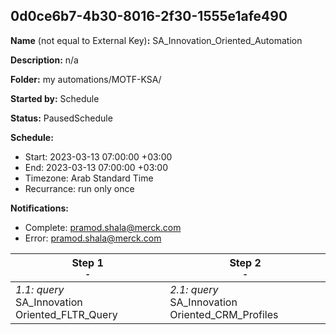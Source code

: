 ## 0d0ce6b7-4b30-8016-2f30-1555e1afe490

**Name** (not equal to External Key)**:** SA_Innovation_Oriented_Automation

**Description:** n/a

**Folder:** my automations/MOTF-KSA/

**Started by:** Schedule

**Status:** PausedSchedule

**Schedule:**

* Start: 2023-03-13 07:00:00 +03:00
* End: 2023-03-13 07:00:00 +03:00
* Timezone: Arab Standard Time
* Recurrance: run only once

**Notifications:**

* Complete: pramod.shala@merck.com
* Error: pramod.shala@merck.com

| Step 1<br>_<small>-</small>_ | Step 2<br>_<small>-</small>_ |
| --- | --- |
| _1.1: query_<br>SA_Innovation Oriented_FLTR_Query | _2.1: query_<br>SA_Innovation Oriented_CRM_Profiles |
